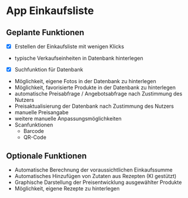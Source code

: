 # App Einkaufsliste

## Geplante Funktionen
- [x] Erstellen der Einkaufsliste mit wenigen Klicks
* typische Verkaufseinheiten in Datenbank hinterlegen
- [x] Suchfunktion für Datenbank
* Möglichkeit, eigene Fotos in der Datenbank zu hinterlegen
* Möglichkeit, favorisierte Produkte in der Datenbank zu hinterlegen
* automatische Preisabfrage / Angebotsabfrage nach Zustimmung des Nutzers
* Preisaktualisierung der Datenbank nach Zustimmung des Nutzers
* manuelle Preisangabe
* weitere manuelle Anpassungsmöglichkeiten
* Scanfunktionen
  * Barcode
  * QR-Code
  
## Optionale Funktionen
* Automatische Berechnung der voraussichtlichen Einkaufssumme
* Automatisches Hinzufügen von Zutaten aus Rezepten (KI gestützt)
* Graphische Darstellung der Preisentwicklung ausgewählter Produkte
* Möglichkeit, eigene Rezepte zu hinterlegen

